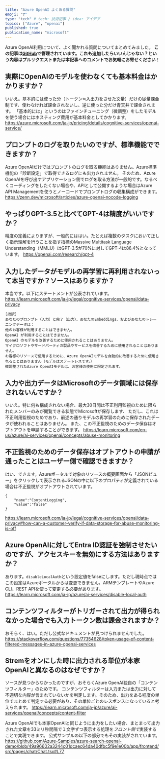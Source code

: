 ```yaml
---
title: "Azure OpenAI よくある質問"
emoji: "❓"
type: "tech" # tech: 技術記事 / idea: アイデア
topics: ["Azure", "openai"]
published: true
publication_name: "microsoft"
---
```


Azure OpenAI利用について、よく聞かれる質問についてまとめてみました。
**この記事は[GitHub](https://github.com/07JP27/zenn-content/blob/main/articles/azure-openai-faq.md)で管理されています。これも追加したらいいんじゃない？という内容はプルリクエストまたは本記事へのコメントでお気軽にお寄せください！**


## 実際にOpenAIのモデルを使わなくても基本料金はかかりますか？
いいえ。基本的には使った分（トークン≒入出力をさせた文量）だけの従量課金制です、使わなければ課金されないし、逆に使った分だけ青天井で課金されます。
「基本的には」というのはファインチューニング（微調整）をしたモデルを使う場合にはホスティング費用が基本料金としてかかります。
https://azure.microsoft.com/ja-jp/pricing/details/cognitive-services/openai-service/

## プロンプトのログを取りたいのですが、標準機能でできますか？
Azure OpenAIだけではプロンプトのログを取る機能はありません。Azure標準機能の「診断設定」で取得できるログにも出力されません。
そのため、Azure OpenAIを呼び出すアプリケーション側でログを取る方法が一般的です。なるべくコーディングをしたくない場合や、APIとして公開するような場合はAzure API Managementを使うとノーコードでプロンプトログの収集構成ができます。
https://zenn.dev/microsoft/articles/azure-openai-nocode-logging

## やっぱりGPT-3.5と比べてGPT-4は精度がいいですか？
精度の定義によりますが、一般的にははい。たとえば複数のタスクにおいて正しく指示理解を行うことを指す指標のMassive Multitask Language Understanding（MMLU）はGPT-3.5が70%に対してGPT-4は86.4%となっています。
https://openai.com/research/gpt-4

## 入力したデータがモデルの再学習に再利用されないって本当ですか？ソースはありますか？
本当です。以下にステートメントが公表されています。
https://learn.microsoft.com/ja-jp/legal/cognitive-services/openai/data-privacy

```
[拙訳]
あなたのプロンプト（入力）と完了（出力）、あなたのEmbeddings、およびあなたのトレーニングデータは：
他のお客様が利用することはできません。
OpenAI が利用することはできません。
OpenAI のモデルを改善するために使用されることはありません。
マイクロソフトやサードパーティの製品やサービスを改善するために使用されることはありません。
お客様のリソースで使用するために、Azure OpenAIモデルを自動的に改善するために使用されることはありません（モデルはステートレスです。）
微調整されたAzure OpenAIモデルは、お客様の使用に限定されます。
```

## 入力や出力データはMicrosoftのデータ領域には保存されないんですか？
いいえ。特に何も構成されない場合、最大30日間は不正利用監視のために限られたメンバーのみが閲覧できる状態でMicrosoftが保存します、
ただし、これは不正利用監視のためであり、前述の通りモデルの再学習のために保存されたデータが使われることはありません。
また、この不正監視のためのデータ保存はオプトアウトを申請することができます。
https://learn.microsoft.com/en-us/azure/ai-services/openai/concepts/abuse-monitoring

## 不正監視のためのデータ保存はオプトアウトの申請が通ったことはユーザー側で確認できますか？
はい、できます。Azureポータルで対象のリソースの概要画面から「JSONビュー」をクリックして表示されるJSONの中に以下のプロパティが定義されている場合は不正監視がオプトアウトされています。
```
{ 
    "name":"ContentLogging",
    "value":"false"
}
```
https://learn.microsoft.com/ja-jp/legal/cognitive-services/openai/data-privacy#how-can-a-customer-verify-if-data-storage-for-abuse-monitoring-is-off

## Azure OpenAIに対してEntra ID認証を強制させたいのですが、アクセスキーを無効にする方法はありますか？
あります。`disableLocalAuth`という設定値をfalseにします。ただし現時点ではこの設定はAzureポータルからは変更できません。ARMテンプレートやAzure CLI、REST APIを使って変更する必要があります。
https://learn.microsoft.com/ja-jp/azure/ai-services/disable-local-auth

## コンテンツフィルターがトリガーされて出力が得られなかった場合でも入力トークン数は課金されますか？
おそらく、はい。ただし公式なドキュメントが見つけられませんでした。
https://stackoverflow.com/questions/77354628/token-usage-of-content-filtered-messages-in-azure-openai-services

## Stremをオンにした時に出力される単位が本家OpenAIと異なるのはなぜですか？
ソースが見つからなかったのですが、おそらくAzure OpenAI独自の「コンテンツフィルター」のためです。
コンテンツフィルターは入力または出力に対して不適切な内容が含まれていないかを判定します。そのため、出力をある程度の単位でまとめて判定する必要があり、その単位ごとのレスポンスになっていると考えられます。
https://learn.microsoft.com/ja-jp/azure/ai-services/openai/concepts/content-filter

Azure OpenAIでも本家OpenAIと同じように出力をしたい場合、まとまって出力された文章を33ミリ秒間隔で１文字ずつ表示する処理を*フロント側で*実装することで実現できます。
公式サンプルの以下の部分でもその実装がされています。
https://github.com/Azure-Samples/azure-search-openai-demo/blob/49a96602a3244c01dcaec64da40dfbc5f9e1e00b/app/frontend/src/pages/chat/Chat.tsx#L77